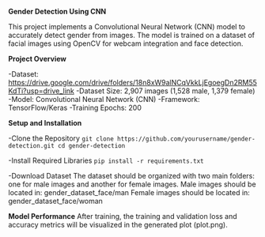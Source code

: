 **Gender Detection Using CNN**

This project implements a Convolutional Neural Network (CNN) model to accurately detect gender from images. The model is trained on a dataset of facial images using OpenCV for webcam integration and face detection.

**Project Overview**

-Dataset: https://drive.google.com/drive/folders/18n8xW9alNCqVkkLjEgoegDn2RM55KdTi?usp=drive_link
-Dataset Size: 2,907 images (1,528 male, 1,379 female)
-Model: Convolutional Neural Network (CNN)
-Framework: TensorFlow/Keras
-Training Epochs: 200

**Setup and Installation**

-Clone the Repository
`git clone https://github.com/yourusername/gender-detection.git
cd gender-detection`

-Install Required Libraries
`pip install -r requirements.txt`

-Download Dataset
The dataset should be organized with two main folders: one for male images and another for female images.
Male images should be located in: gender_dataset_face/man
Female images should be located in: gender_dataset_face/woman

**Model Performance**
After training, the training and validation loss and accuracy metrics will be visualized in the generated plot (plot.png).
